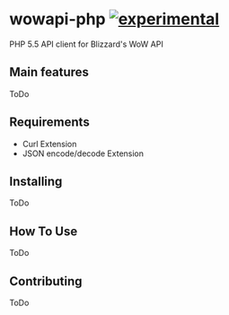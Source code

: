 # wowapi-php [![experimental](http://badges.github.io/stability-badges/dist/experimental.svg)](http://github.com/badges/stability-badges)

PHP 5.5 API client for Blizzard's WoW API

## Main features ##

ToDo

## Requirements ##

* Curl Extension
* JSON encode/decode Extension

## Installing ##

ToDo

## How To Use ##

ToDo

## Contributing ##

ToDo
